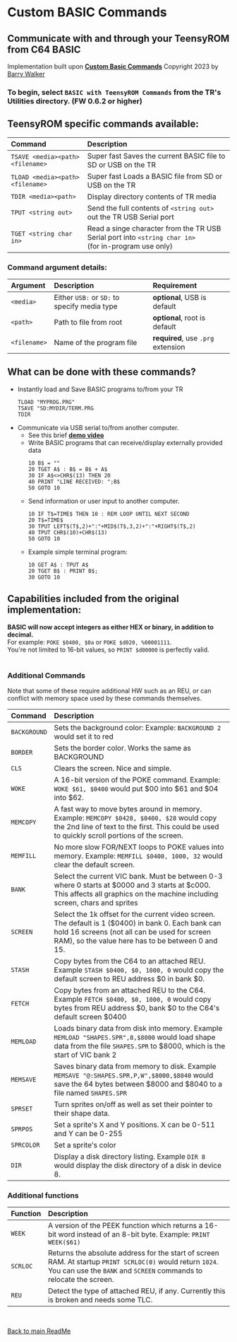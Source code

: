 
# Custom BASIC Commands

## Communicate with and through your TeensyROM from C64 BASIC  

Implementation built upon **[Custom Basic Commands](https://github.com/barryw/CustomBasicCommands)** Copyright 2023 by [Barry Walker](https://github.com/barryw)
<BR>

### To begin, select `BASIC with TeensyROM Commands` from the TR's Utilities directory. (FW 0.6.2 or higher)

## TeensyROM specific commands available:
|Command|Description|
|:--|:--|
|`TSAVE <media><path><filename>`|Super fast Saves the current BASIC file to SD or USB on the TR|
|`TLOAD <media><path><filename>`|Super fast Loads a BASIC file from SD or USB on the TR|
|`TDIR <media><path>`|Display directory contents of TR media|
|`TPUT <string out>`|Send the full contents of `<string out>` out the TR USB Serial port|
|`TGET <string char in>`|Read a singe character from the TR USB Serial port into `<string char in>`<BR>(for in-program use only)|

### Command argument details:
|Argument|Description|Requirement|
|:--|:--|:--|
|`<media>`|Either `USB:` or `SD:` to specify media type|**optional**, USB is default|
|`<path>` |Path to file from root|**optional**, root is default|
|`<filename>`|Name of the program file|**required**, use `.prg` extension|


## What can be done with these commands?
* Instantly load and Save BASIC programs to/from your TR
  ```
  TLOAD "MYPROG.PRG"
  TSAVE "SD:MYDIR/TERM.PRG
  TDIR
  ```
* Communicate via USB serial to/from another computer.
  * See this brief [**demo video**](https://youtu.be/5qShZjLOG5s)
  * Write BASIC programs that can receive/display externally provided data
    ```
    10 B$ = ""
    20 TGET A$ : B$ = B$ + A$
    30 IF A$<>CHR$(13) THEN 20
    40 PRINT "LINE RECEIVED: ";B$
    50 GOTO 10
    ```
  * Send information or user input to another computer.
    ```
    10 IF T$=TIME$ THEN 10 : REM LOOP UNTIL NEXT SECOND
    20 T$=TIME$
    30 TPUT LEFT$(T$,2)+":"+MID$(T$,3,2)+":"+RIGHT$(T$,2)
    40 TPUT CHR$(10)+CHR$(13)
    50 GOTO 10
    ```  
  * Example simple terminal program:
    ```
    10 GET A$ : TPUT A$
    20 TGET B$ : PRINT B$;
    30 GOTO 10
    ```

## Capabilities included from the original implementation:

**BASIC will now accept integers as either HEX or binary, in addition to decimal.** 
<BR>For example: `POKE $0400, $0a` or `POKE $d020, %00001111`. 
<BR>You're not limited to 16-bit values, so `PRINT $d00000` is perfectly valid.
<BR>
<BR>

### Additional Commands

Note that some of these require additional HW such as an REU, or can conflict with memory space used by these commands themselves.

|Command|Description|
|:--|:--|
|`BACKGROUND` |Sets the background color: Example: `BACKGROUND 2` would set it to red|
|`BORDER` |Sets the border color. Works the same as BACKGROUND|
|`CLS` |Clears the screen. Nice and simple.|
|`WOKE` |A 16-bit version of the POKE command. Example: `WOKE $61, $0400` would put $00 into $61 and $04 into $62.|
|`MEMCOPY` |A fast way to move bytes around in memory. Example: `MEMCOPY $0428, $0400, $28` would copy the 2nd line of text to the first. This could be used to quickly scroll portions of the screen.|
|`MEMFILL` |No more slow FOR/NEXT loops to POKE values into memory. Example: `MEMFILL $0400, 1000, 32` would clear the default screen.|
|`BANK` |Select the current VIC bank. Must be between 0-3 where 0 starts at $0000 and 3 starts at $c000. This affects all graphics on the machine including screen, chars and sprites|
|`SCREEN` |Select the 1k offset for the current video screen. The default is 1 ($0400) in bank 0. Each bank can hold 16 screens (not all can be used for screen RAM), so the value here has to be between 0 and 15.|
|`STASH` |Copy bytes from the C64 to an attached REU. Example `STASH $0400, $0, 1000, 0` would copy the default screen to REU address $0 in bank $0.|
|`FETCH` |Copy bytes from an attached REU to the C64. Example `FETCH $0400, $0, 1000, 0` would copy bytes from REU address $0, bank $0 to the C64's default screen $0400|
|`MEMLOAD` |Loads binary data from disk into memory. Example `MEMLOAD "SHAPES.SPR",8,$8000` would load shape data from the file `SHAPES.SPR` to $8000, which is the start of VIC bank 2|
|`MEMSAVE` |Saves binary data from memory to disk. Example `MEMSAVE "@:SHAPES.SPR,P,W",$8000,$8040` would save the 64 bytes between $8000 and $8040 to a file named `SHAPES.SPR`|
|`SPRSET` |Turn sprites on/off as well as set their pointer to their shape data.|
|`SPRPOS` |Set a sprite's X and Y positions. X can be 0-511 and Y can be 0-255|
|`SPRCOLOR` |Set a sprite's color|
|`DIR` |Display a disk directory listing. Example `DIR 8` would display the disk directory of a disk in device 8.|

### Additional functions
|Function|Description|
|:--|:--|
|`WEEK` |A version of the PEEK function which returns a 16-bit word instead of an 8-bit byte. Example: `PRINT WEEK($61)`|
|`SCRLOC` |Returns the absolute address for the start of screen RAM. At startup `PRINT SCRLOC(0)` would return `1024`. You can use the `BANK` and `SCREEN` commands to relocate the screen.|
|`REU` |Detect the type of attached REU, if any. Currently this is broken and needs some TLC.|

<br>

[Back to main ReadMe](/README.md)
